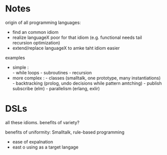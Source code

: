

# Notes

origin of all programming languages:

- find an common idiom
- realize languageX poor for that idiom (e.g. functional needs tail recursion optimization)
- extend/replace languageX to amke taht idiom easier

examples

- simple :  
      - while loops
      - subroutines
      - recursion
- more complex : 
      - classes (smalltalk, one prototype, many instantiations)
      - backtracking (prolog, undo decisions while pattern amtching)
      - publish subscribe (elm)
      - parallelism (erlang, exlir)

# DSLs

all these idioms. benefits of variety?

benefits of uniformity: Smalltalk, rule-based programming

- ease of expalnation
- east o using as a target langage
